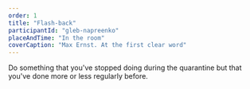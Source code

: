 ```yaml
---
order: 1
title: "Flash-back"
participantId: "gleb-napreenko"
placeAndTime: "In the room"
coverCaption: "Max Ernst. At the first clear word"
---
```


Do something that you've stopped doing during the quarantine but that you've done more or less regularly before.
